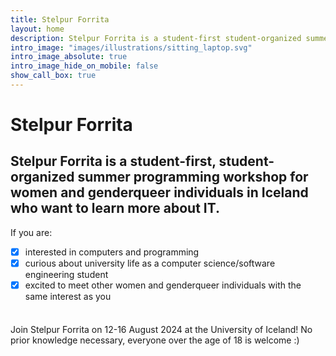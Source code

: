 ```yaml
---
title: Stelpur Forrita
layout: home
description: Stelpur Forrita is a student-first student-organized summer programming workshop for women and genderqueer individuals in Iceland. 
intro_image: "images/illustrations/sitting_laptop.svg"
intro_image_absolute: true
intro_image_hide_on_mobile: false
show_call_box: true
---
```


# Stelpur Forrita

## Stelpur Forrita is a student-first, student-organized summer programming workshop for women and genderqueer individuals in Iceland who want to learn more about IT.

<p style="margin-bottom: 5px">If you are:</p>

- [x]  interested in computers and programming
- [x]  curious about university life as a computer science/software engineering student
- [x]  excited to meet other women and genderqueer individuals with the same interest as you
<br>
<p style="margin-top: 5px">Join Stelpur Forrita on 12-16 August 2024 at the University of Iceland! No prior knowledge necessary, everyone over the age of 18 is welcome :)</p>

<br>

    

    
